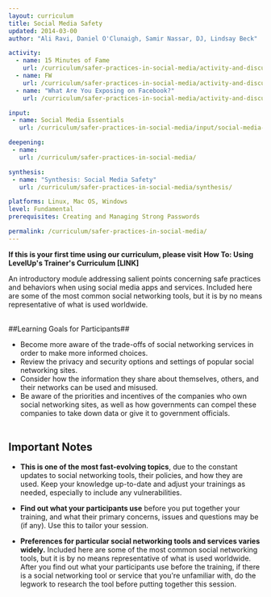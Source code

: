 ```yaml
---
layout: curriculum
title: Social Media Safety
updated: 2014-03-00
author: "Ali Ravi, Daniel O'Clunaigh, Samir Nassar, DJ, Lindsay Beck"

activity:
  - name: 15 Minutes of Fame
    url: /curriculum/safer-practices-in-social-media/activity-and-discussion/15-minutes-of-fame/
  - name: FW
    url: /curriculum/safer-practices-in-social-media/activity-and-discussion/FW/
  - name: "What Are You Exposing on Facebook?"
    url: /curriculum/safer-practices-in-social-media/activity-and-discussion/what-are-you-exposing-facebook/

input:
 - name: Social Media Essentials
   url: /curriculum/safer-practices-in-social-media/input/social-media-essentials/

deepening:
 - name:
   url: /curriculum/safer-practices-in-social-media/

synthesis:
 - name: "Synthesis: Social Media Safety"
   url: /curriculum/safer-practices-in-social-media/synthesis/

platforms: Linux, Mac OS, Windows
level: Fundamental
prerequisites: Creating and Managing Strong Passwords

permalink: /curriculum/safer-practices-in-social-media/
---
```


**If this is your first time using our curriculum, please visit** **How To: Using LevelUp's Trainer's Curriculum [LINK]**

An introductory module addressing salient points concerning safe practices and behaviors when using social media apps and services. Included here are some of the most common social networking tools, but it is by no means representative of what is used worldwide.
<br><br>

##Learning Goals for Participants##


- Become more aware of the trade-offs of social networking services in order to make more informed choices.
- Review the privacy and security options and settings of popular social networking sites.
- Consider how the information they share about themselves, others, and their networks can be used and misused.
- Be aware of the priorities and incentives of the companies who own social networking sites, as well as how governments can compel these companies to take down data or give it to government officials.
<br><br>


## Important Notes ##

- **This is one of the most fast-evolving topics**, due to the constant updates to social networking tools, their policies, and how they are used. Keep your knowledge up-to-date and adjust your trainings as needed, especially to include any vulnerabilities.

- **Find out what your participants use** before you put together your training, and what their primary concerns, issues and questions may be (if any). Use this to tailor your session.

- **Preferences for particular social networking tools and services varies widely.** Included here are some of the most common social networking tools, but it is by no means representative of what is used worldwide. After you find out what your participants use before the training, if there is a social networking tool or service that you're unfamiliar with, do the legwork to research the tool before putting together this session.
